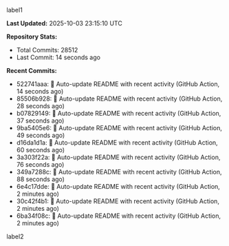 
label1 
<!-- ACTIVITY_START -->
**Last Updated:** 2025-10-03 23:15:10 UTC

**Repository Stats:**
- Total Commits: 28512
- Last Commit: 14 seconds ago

**Recent Commits:**
- 522741aaa: 🤖 Auto-update README with recent activity (GitHub Action, 14 seconds ago)
- 85506b928: 🤖 Auto-update README with recent activity (GitHub Action, 28 seconds ago)
- b07829149: 🤖 Auto-update README with recent activity (GitHub Action, 37 seconds ago)
- 9ba5405e6: 🤖 Auto-update README with recent activity (GitHub Action, 49 seconds ago)
- d16da1d1a: 🤖 Auto-update README with recent activity (GitHub Action, 60 seconds ago)
- 3a303f22a: 🤖 Auto-update README with recent activity (GitHub Action, 76 seconds ago)
- 349a7288c: 🤖 Auto-update README with recent activity (GitHub Action, 88 seconds ago)
- 6e4c17dde: 🤖 Auto-update README with recent activity (GitHub Action, 2 minutes ago)
- 30c42f4b1: 🤖 Auto-update README with recent activity (GitHub Action, 2 minutes ago)
- 6ba34f08c: 🤖 Auto-update README with recent activity (GitHub Action, 2 minutes ago)
<!-- ACTIVITY_END -->

label2
